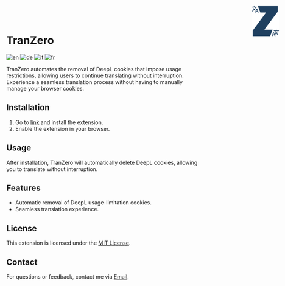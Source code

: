 # TranZero
<img src="./logo.svg" alt="logo" style="position: absolute; top: 1rem; right: 1rem; width: 4.5rem">

[![en](https://img.shields.io/badge/lang-en-red.svg)](https://github.com/FabDonRixos/TranZero/blob/main/README.md)
[![de](https://img.shields.io/badge/lang-de-yellow.svg)](https://github.com/FabDonRixos/TranZero/blob/main/README.de.md)
[![it](https://img.shields.io/badge/lang-it-green.svg)](https://github.com/FabDonRixos/TranZero/blob/main/README.it.md)
[![fr](https://img.shields.io/badge/lang-fr-blue.svg)](https://github.com/FabDonRixos/TranZero/blob/main/README.fr.md)

TranZero automates the removal of DeepL cookies that impose usage restrictions, allowing users to continue translating without interruption. Experience a seamless translation process without having to manually manage your browser cookies.

## Installation

1. Go to [link]("https://addons.mozilla.org/de/firefox/addon/tranzero/") and install the extension.
2. Enable the extension in your browser.

## Usage

After installation, TranZero will automatically delete DeepL cookies, allowing you to translate without interruption.

## Features

- Automatic removal of DeepL usage-limitation cookies.
- Seamless translation experience.

## License

This extension is licensed under the [MIT License](link-to-license).

## Contact

For questions or feedback, contact me via [Email](mailto:question@fabian.li).
